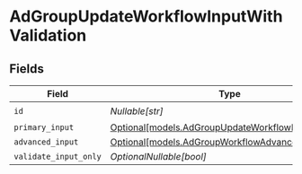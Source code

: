 # AdGroupUpdateWorkflowInputWithValidation


## Fields

| Field                                                                                                | Type                                                                                                 | Required                                                                                             | Description                                                                                          |
| ---------------------------------------------------------------------------------------------------- | ---------------------------------------------------------------------------------------------------- | ---------------------------------------------------------------------------------------------------- | ---------------------------------------------------------------------------------------------------- |
| `id`                                                                                                 | *Nullable[str]*                                                                                      | :heavy_check_mark:                                                                                   | N/A                                                                                                  |
| `primary_input`                                                                                      | [Optional[models.AdGroupUpdateWorkflowPrimaryInput]](../models/adgroupupdateworkflowprimaryinput.md) | :heavy_minus_sign:                                                                                   | N/A                                                                                                  |
| `advanced_input`                                                                                     | [Optional[models.AdGroupWorkflowAdvancedInput]](../models/adgroupworkflowadvancedinput.md)           | :heavy_minus_sign:                                                                                   | N/A                                                                                                  |
| `validate_input_only`                                                                                | *OptionalNullable[bool]*                                                                             | :heavy_minus_sign:                                                                                   | N/A                                                                                                  |